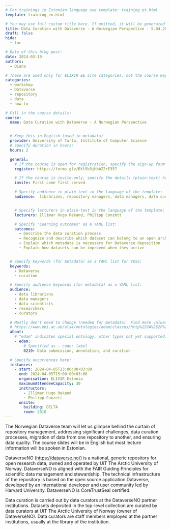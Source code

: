 ```yaml
---
# For trainings in Estonian language use template: training_et.html
template: training_en.html

# You may use full custom title here. If omitted, it will be generated from course name.
title: Data Curation with Dataverse - A Norwegian Perspective - 5.04.2024
draft: false
hide:
  - toc

# Date of this blog post:
date: 2024-03-19
authors:
  - Diana

# These are used only for ELIXIR EE site categories, not the course keywords on TESS
categories:
  - workshop
  - Dataverse
  - repository
  - data
  - how-to

# Fill in the course details:
course:
  name: Data Curation with Dataverse - A Norwegian Perspective


  # Keep this in English (used in metadata)
  provider: University of Tartu, Institute of Computer Science
  # Specify duration in hours:
  hours: 2

  general:
    # If the course is open for registration, specify the sign-up form link here (otherwise, remove it):
    register: https://forms.gle/BYt5b3jHbbZZrE357

    # If the course is invite-only, specify the details (plain-text) here (otherwise, remove it):
    invite: First come first served

    # Specify audience in plain-text in the language of the template:
    audience:  librarians, repository managers, data managers, data curators


    # Specify lecturers in plain-text in the language of the template:
    lecturers: Illimar Hugo Rekand, Philipp Conzett

    # Specify "Learning outcomes" as a YAML list:
    outcomes:
      - Describe the data curation process
      - Recognize and describe which dataset can belong to an open archive such as Dataverse
      - Explain which metadata is necessary for Dataverse deposition
      - Explain how datasets can be improved when they arrive


  # Specify keywords (for metadata) as a YAML list for TESS:
  keywords:
    - Dataverse
    - curation

  # Specify audience keywords (for metadata) as a YAML list:
  audience:
    - data librarians
    - data managers
    - data scientists
    - researchers
    - curators

  # Mostly don't need to change (needed for metadata). Find more values here:
  # https://www.ebi.ac.uk/ols4/ontologies/edam/classes/http%253A%252F%252Fedamontology.org%252Ftopic_0003?lang=en
  about:
    # "edam" indicates special ontology, other types not yet supported.
    - edam:
        # Specified as – code: label
        0219: Data submission, annotation, and curation

  # Specify occurrences here:
  instances:
    - start: 2024-04-05T13:00:00+03:00
      end: 2024-04-05T15:00:00+03:00
      organisation: ELIXIR Estonia
      maximumAttendeeCapacity: 30
      instructors:
        - Illimar Hugo Rekand
        - Philipp Conzett
      onsite:
        building: DELTA
        room: 2010
---
```


The Norwegian Dataverse team will let us glimpse behind the curtain of repository management, addressing significant challenges, data curation processes, migration of data from one repository to another, and ensuring data quality. The course slides will be in English but most lecture information will be spoken in Estonian.

<!-- more -->

DataverseNO (https://dataverse.no/) is a national, generic repository for open research data, owned and operated by UiT The Arctic University of Norway. DataverseNO is aligned with the FAIR Guiding Principles for scientific data management and stewardship. The technical infrastructure of the repository is based on the open source application Dataverse, developed by an international developer and user community led by Harvard University. DataverseNO is CoreTrustSeal certified.

Data curation is carried out by data curators at the DataverseNO partner institutions. Datasets deposited in the top-level collection are curated by data curators at UiT The Arctic University of Norway (owner of DataverseNO). Data curators are staff members employed at the partner institutions, usually at the library of the institution.
